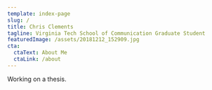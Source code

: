 ```yaml
---
template: index-page
slug: /
title: Chris Clements
tagline: Virginia Tech School of Communication Graduate Student
featuredImage: /assets/20181212_152909.jpg
cta:
  ctaText: About Me
  ctaLink: /about
---
```

Working on a thesis.